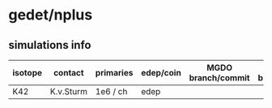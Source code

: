 # gedet/nplus

## simulations info

| isotope | contact   | primaries | edep/coin | MGDO branch/commit    | MaGe branch/commmit        | notes   |
| ------- | --------- | --------- | --------- | --------------------- | -------------------------- | ------- |
| K42     | K.v.Sturm | 1e6 / ch  | edep      |                       |                            |         |

